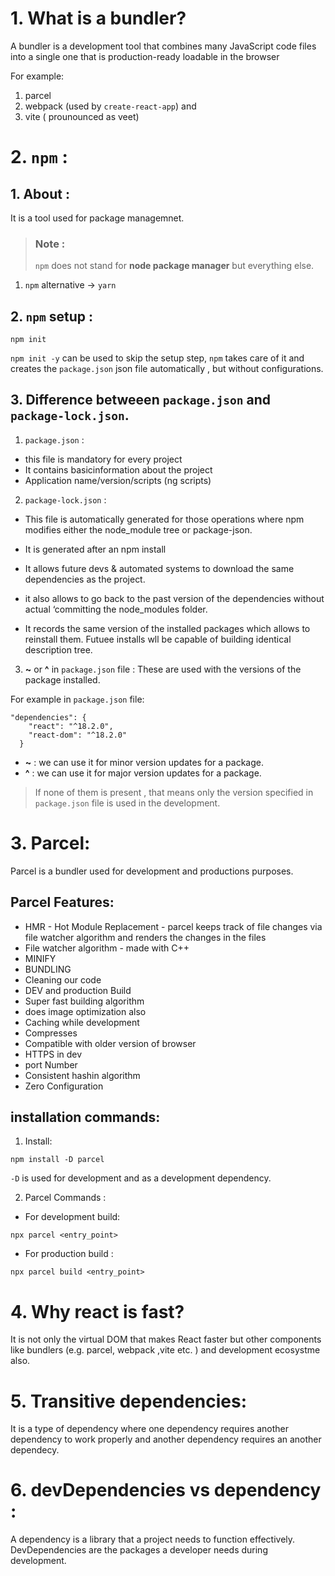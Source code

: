 # 1. What is a bundler?

A bundler is a development tool that combines many JavaScript code files into a single one that is production-ready loadable in the browser

For example:  
1. parcel 
2. webpack (used by `create-react-app`) and
3. vite ( prounounced as veet)


# 2. `npm` : 
## 1. About : 
It is a tool used for package managemnet.

>### Note : 
>`npm` does not stand for **node package manager** but everything else.

 1. `npm` alternative -> `yarn`

 ## 2. `npm` setup :
 ```
 npm init
 ```
 `npm init -y` can be used to skip the setup step, `npm` takes care of it and creates the `package.json` json file automatically , but without configurations.  

## 3. Difference betweeen `package.json` and `package-lock.json`.

1. `package.json` :

* this file is mandatory for every project
* It contains basicinformation about the project
* Application name/version/scripts (ng scripts)

2. `package-lock.json` :

* This file is automatically generated for those operations where npm modifies either the  node_module tree or package-json.

* It is generated after an npm install

* It allows future devs & automated systems to download the same dependencies as the project.

* it also allows to go back to the past version of the dependencies without actual
‘committing the node_modules folder.

* It records the same version of the installed packages which allows to reinstall them.
Futuee installs wll be capable of building identical description tree.

3. **~** or **^** in `package.json` file :
These are used with the versions of the package installed.

For example  in `package.json` file:
```
"dependencies": {
    "react": "^18.2.0",
    "react-dom": "^18.2.0"
  }
```

* **~** : we can use it for minor version updates for a package.
* **^** : we can use it for major version updates for a package.

> If none of them is present , that means only the version specified in `package.json` file is used in the development.


# 3. Parcel:

Parcel is a bundler used for development and productions purposes.

## Parcel Features:

* HMR - Hot Module Replacement - parcel keeps track of file changes via file watcher algorithm and renders the changes in the files
* File watcher algorithm - made with C++
* MINIFY
* BUNDLING
* Cleaning our code
* DEV and production Build
* Super fast building algorithm
* does image optimization also
* Caching while development
* Compresses
* Compatible with older version of browser
* HTTPS in dev
* port Number
* Consistent hashin algorithm
* Zero Configuration

## installation commands:

1. Install:
```
npm install -D parcel
```
`-D` is used for development and as a development dependency.

2. Parcel Commands :

- For development build:
```
npx parcel <entry_point> 
```
- For production build :
```
npx parcel build <entry_point> 
```

# 4. Why react is fast?

It is not only the virtual DOM that makes React faster but other components like bundlers (e.g. parcel, webpack ,vite etc. ) and development ecosystme also.  

# 5. Transitive dependencies:
It is a type of dependency where one dependency requires another dependency to work properly and another dependency requires an another dependecy.

# 6. devDependencies vs dependency :
A dependency is a library that a project needs to function effectively. DevDependencies are the packages a developer needs during development.

